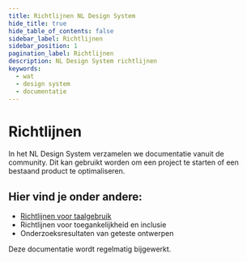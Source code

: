 ```yaml
---
title: Richtlijnen NL Design System
hide_title: true
hide_table_of_contents: false
sidebar_label: Richtlijnen
sidebar_position: 1
pagination_label: Richtlijnen
description: NL Design System richtlijnen
keywords:
  - wat
  - design system
  - documentatie
---
```


# Richtlijnen

In het NL Design System verzamelen we documentatie vanuit de community. Dit kan gebruikt worden om een project te starten of een bestaand product te optimaliseren.

## Hier vind je onder andere:

- [Richtlijnen voor taalgebruik](tekst-en-taalgebruik)
- Richtlijnen voor toegankelijkheid en inclusie
- Onderzoeksresultaten van geteste ontwerpen

Deze documentatie wordt regelmatig bijgewerkt.

<!-- TODO! -->

